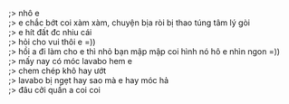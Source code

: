 ;> nhô e<br>
;> e chắc bớt coi xàm xàm, chuyện bịa ròi bị thao túng tâm lý gòi<br>
;> e hít đất đc nhiu cái<br>
;> hỏi cho vui thôi e =))<br>
;> hồi a đi làm cho e thì nhỏ bạn mập mập coi hình nó hô e nhìn ngon =))<br>
;> mấy nay có móc lavabo hem e<br>
;> chem chép khô hay ướt<br>
;> lavabo bị ngẹt hay sao mà e hay móc hả<br>
;> đâu cởi quần a coi coi
